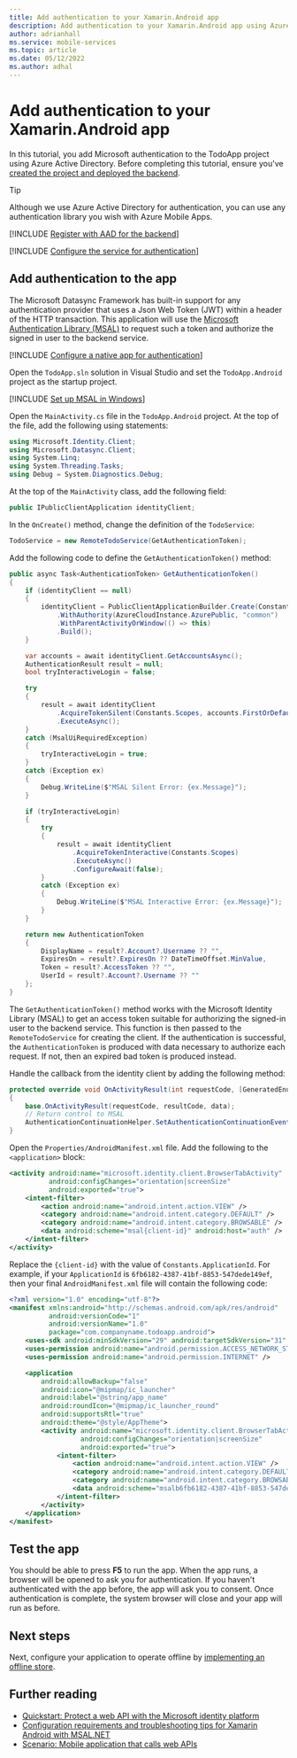 ```yaml
---
title: Add authentication to your Xamarin.Android app
description: Add authentication to your Xamarin.Android app using Azure Mobile Apps with our tutorial.
author: adrianhall
ms.service: mobile-services
ms.topic: article
ms.date: 05/12/2022
ms.author: adhal
---
```


# Add authentication to your Xamarin.Android app

In this tutorial, you add Microsoft authentication to the TodoApp project using Azure Active Directory. Before completing this tutorial, ensure you've [created the project and deployed the backend](./index.md).

> [!TIP]
> Although we use Azure Active Directory for authentication, you can use any authentication library you wish with Azure Mobile Apps.  

[!INCLUDE [Register with AAD for the backend](~/mobile-apps/azure-mobile-apps/includes/quickstart/common/register-aad-backend.md)]

[!INCLUDE [Configure the service for authentication](~/mobile-apps/azure-mobile-apps/includes/quickstart/windows/configure-auth-backend.md)]

## Add authentication to the app

The Microsoft Datasync Framework has built-in support for any authentication provider that uses a Json Web Token (JWT) within a header of the HTTP transaction.  This application will use the [Microsoft Authentication Library (MSAL)](/azure/active-directory/develop/msal-overview) to request such a token and authorize the signed in user to the backend service.

[!INCLUDE [Configure a native app for authentication](~/mobile-apps/azure-mobile-apps/includes/quickstart/common/register-aad-client.md)]

Open the `TodoApp.sln` solution in Visual Studio and set the `TodoApp.Android` project as the startup project.

[!INCLUDE [Set up MSAL in Windows](~/mobile-apps/azure-mobile-apps/includes/quickstart/windows/add-msal-library.md)]

Open the `MainActivity.cs` file in the `TodoApp.Android` project.  At the top of the file, add the following using statements:

``` csharp
using Microsoft.Identity.Client;
using Microsoft.Datasync.Client;
using System.Linq;
using System.Threading.Tasks;
using Debug = System.Diagnostics.Debug;
```

At the top of the `MainActivity` class, add the following field:

``` csharp
public IPublicClientApplication identityClient;
```

In the `OnCreate()` method, change the definition of the `TodoService`:

``` csharp
TodoService = new RemoteTodoService(GetAuthenticationToken);
```

Add the following code to define the `GetAuthenticationToken()` method:

``` csharp
public async Task<AuthenticationToken> GetAuthenticationToken()
{
    if (identityClient == null)
    {
        identityClient = PublicClientApplicationBuilder.Create(Constants.ApplicationId)
            .WithAuthority(AzureCloudInstance.AzurePublic, "common")
            .WithParentActivityOrWindow(() => this)
            .Build();
    }

    var accounts = await identityClient.GetAccountsAsync();
    AuthenticationResult result = null;
    bool tryInteractiveLogin = false;

    try
    {
        result = await identityClient
            .AcquireTokenSilent(Constants.Scopes, accounts.FirstOrDefault())
            .ExecuteAsync();
    }
    catch (MsalUiRequiredException)
    {
        tryInteractiveLogin = true;
    }
    catch (Exception ex)
    {
        Debug.WriteLine($"MSAL Silent Error: {ex.Message}");
    }

    if (tryInteractiveLogin)
    {
        try
        {
            result = await identityClient
                .AcquireTokenInteractive(Constants.Scopes)
                .ExecuteAsync()
                .ConfigureAwait(false);
        }
        catch (Exception ex)
        {
            Debug.WriteLine($"MSAL Interactive Error: {ex.Message}");
        }
    }

    return new AuthenticationToken
    {
        DisplayName = result?.Account?.Username ?? "",
        ExpiresOn = result?.ExpiresOn ?? DateTimeOffset.MinValue,
        Token = result?.AccessToken ?? "",
        UserId = result?.Account?.Username ?? ""
    };
}
```

The `GetAuthenticationToken()` method works with the Microsoft Identity Library (MSAL) to get an access token suitable for authorizing the signed-in user to the backend service.  This function is then passed to the `RemoteTodoService` for creating the client.  If the authentication is successful, the `AuthenticationToken` is produced with data necessary to authorize each request.  If not, then an expired bad token is produced instead.

Handle the callback from the identity client by adding the following method:

``` csharp
protected override void OnActivityResult(int requestCode, [GeneratedEnum] Result resultCode, Intent data)
{
    base.OnActivityResult(requestCode, resultCode, data);
    // Return control to MSAL
    AuthenticationContinuationHelper.SetAuthenticationContinuationEventArgs(requestCode, resultCode, data);
}
```

Open the `Properties/AndroidManifest.xml` file.  Add the following to the `<application>` block:

``` xml
<activity android:name="microsoft.identity.client.BrowserTabActivity" 
          android:configChanges="orientation|screenSize"
          android:exported="true">
    <intent-filter>
        <action android:name="android.intent.action.VIEW" />
        <category android:name="android.intent.category.DEFAULT" />
        <category android:name="android.intent.category.BROWSABLE" />
        <data android:scheme="msal{client-id}" android:host="auth" />
    </intent-filter>
</activity>
```

Replace the `{client-id}` with the value of `Constants.ApplicationId`.  For example, if your `ApplicationId` is `6fb6182-4387-41bf-8853-547dede149ef`, then your final `AndroidManifest.xml` file will contain the following code:

``` xml
<?xml version="1.0" encoding="utf-8"?>
<manifest xmlns:android="http://schemas.android.com/apk/res/android" 
          android:versionCode="1" 
          android:versionName="1.0" 
          package="com.companyname.todoapp.android">
	<uses-sdk android:minSdkVersion="29" android:targetSdkVersion="31" />
	<uses-permission android:name="android.permission.ACCESS_NETWORK_STATE" />
	<uses-permission android:name="android.permission.INTERNET" />

	<application
		android:allowBackup="false"
		android:icon="@mipmap/ic_launcher"
		android:label="@string/app_name"
		android:roundIcon="@mipmap/ic_launcher_round"
		android:supportsRtl="true"
		android:theme="@style/AppTheme">
		<activity android:name="microsoft.identity.client.BrowserTabActivity"
				  android:configChanges="orientation|screenSize"
				  android:exported="true">
			<intent-filter>
				<action android:name="android.intent.action.VIEW" />
				<category android:name="android.intent.category.DEFAULT" />
				<category android:name="android.intent.category.BROWSABLE" />
				<data android:scheme="msalb6fb6182-4387-41bf-8853-547dede149ef" android:host="auth" />
			</intent-filter>
		</activity>
	</application>
</manifest>
```

## Test the app

You should be able to press **F5** to run the app.  When the app runs, a browser will be opened to ask you for authentication.  If you haven't authenticated with the app before, the app will ask you to consent.  Once authentication is complete, the system browser will close and your app will run as before.

## Next steps

Next, configure your application to operate offline by [implementing an offline store](./offline.md).

## Further reading

* [Quickstart: Protect a web API with the Microsoft identity platform](/azure/active-directory/develop/web-api-quickstart?pivots=devlang-aspnet-core)
* [Configuration requirements and troubleshooting tips for Xamarin Android with MSAL.NET](/azure/active-directory/develop/msal-net-xamarin-android-considerations)
* [Scenario: Mobile application that calls web APIs](/azure/active-directory/develop/scenario-mobile-overview)
